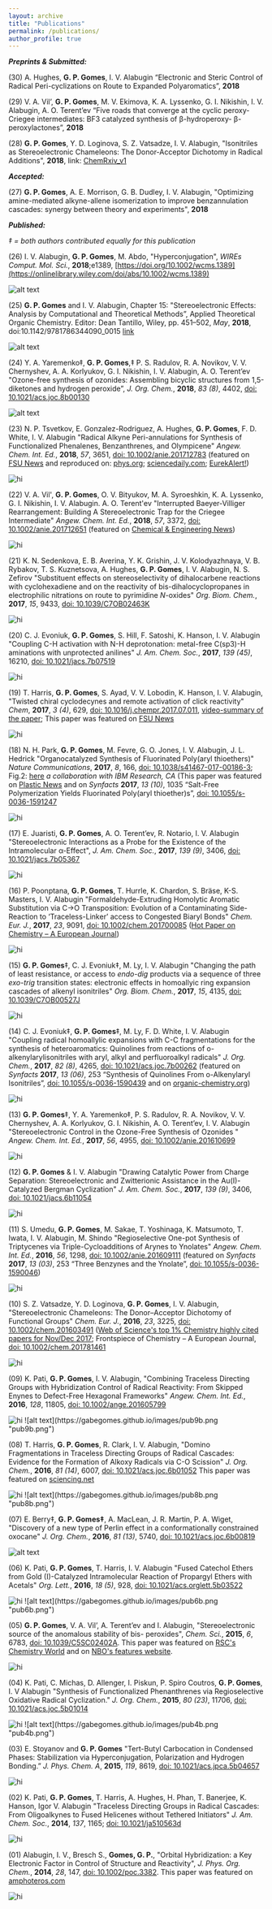 ```yaml
---
layout: archive
title: "Publications"
permalink: /publications/
author_profile: true
---
```


***Preprints & Submitted:***

(30) A. Hughes, <b>G. P. Gomes</b>, I. V. Alabugin “Electronic and Steric Control of Radical Peri-cyclizations on Route to Expanded Polyaromatics”, <b>2018</b>

(29) V. A. Vil’, <b>G. P. Gomes</b>, M. V. Ekimova, K. A. Lyssenko, G. I. Nikishin, I. V. Alabugin, A. O. Terent’ev “Five roads that converge at the cyclic peroxy-Criegee intermediates: BF3 catalyzed synthesis of β-hydroperoxy- β-peroxylactones”, <b>2018</b>

(28) <b>G. P. Gomes</b>, Y. D. Loginova, S. Z. Vatsadze, I. V. Alabugin, "Isonitriles as Stereoelectronic Chameleons: The Donor-Acceptor Dichotomy in Radical Additions", <b>2018</b>, link: [ChemRxiv_v1](https://chemrxiv.org/articles/Isonitriles_as_Stereoelectronic_Chameleons_The_Donor-Acceptor_Dichotomy_in_Radical_Additions/6983696)

***Accepted:***

(27) <b>G. P. Gomes</b>, A. E. Morrison, G. B. Dudley, I. V. Alabugin, "Optimizing amine-mediated alkyne-allene isomerization to improve
benzannulation cascades: synergy between theory and experiments", <b>2018</b>

***Published:***

<i>‡ = both authors contributed equally for this publication</i>

(26) I. V. Alabugin, <b>G. P. Gomes</b>, M. Abdo, "Hyperconjugation", <i>WIREs Comput. Mol. Sci.</i>, <b>2018</b>;e1389, [https://doi.org/10.1002/wcms.1389](https://onlinelibrary.wiley.com/doi/abs/10.1002/wcms.1389)

![alt text](https://gabegomes.github.io/images/pub26.png "pub26.png")

(25) <b>G. P. Gomes</b> and I. V. Alabugin, Chapter 15: "Stereoelectronic Effects: Analysis by Computational and Theoretical Methods”, Applied Theoretical Organic Chemistry. Editor: Dean Tantillo, Wiley, pp. 451–502, <i>May</i>, **2018**, doi:10.1142/9781786344090_0015 <a href= "http://www.worldscientific.com/worldscibooks/10.1142/q0119">link</a>

![alt text](https://gabegomes.github.io/images/pub25.png "pub25.png")

(24) Y. A. Yaremenko‡, <b>G. P. Gomes</b>,‡ P. S. Radulov, R. A. Novikov, V. V. Chernyshev, A. A. Korlyukov, G. I. Nikishin, I. V. Alabugin, A. O. Terent’ev "Ozone-free synthesis of ozonides: Assembling bicyclic structures from 1,5-diketones and hydrogen peroxide”, <i>J. Org. Chem.</i>, <b>2018</b>, _83 (8)_, 4402, [doi: 10.1021/acs.joc.8b00130](https://pubs.acs.org/doi/10.1021/acs.joc.8b00130)

![alt text](https://gabegomes.github.io/images/pub24.png "pub24.png")

(23) N. P. Tsvetkov, E. Gonzalez-Rodriguez, A. Hughes, <b>G. P. Gomes</b>, F. D. White, I. V. Alabugin "Radical Alkyne Peri-annulations for Synthesis of Functionalized Phenalenes, Benzanthrenes, and Olympicene" <i>Angew. Chem. Int. Ed.</i>, <b>2018</b>, <i>57</i>, 3651, [doi: 10.1002/anie.201712783](http://onlinelibrary.wiley.com/doi/10.1002/anie.201712783/abstract) (featured on [FSU News](http://news.fsu.edu/news/science-technology/2018/02/20/researchers-achieve-olympic-ring-molecule-breakthrough-just-time-winter-games/) and reproduced on: [phys.org](https://phys.org/news/2018-02-olympic-molecule-breakthrough-winter-games.html); [sciencedaily.com](https://www.sciencedaily.com/releases/2018/02/180220143511.htm); [EurekAlert!](https://www.eurekalert.org/pub_releases/2018-02/fsu-ra021918.php))

<img src="https://gabegomes.github.io/images/pub23.png" alt="hi" class="center"/>

(22) V. A. Vil', <b>G. P. Gomes</b>, O. V. Bityukov, M. A. Syroeshkin, K. A. Lyssenko, G. I. Nikishin, I. V. Alabugin. A. O. Terent'ev "Interrupted Baeyer-Villiger Rearrangement: Building A Stereoelectronic Trap for the Criegee Intermediate" <i>Angew. Chem. Int. Ed.</i>, <b>2018</b>, <i>57</i>, 3372, [doi: 10.1002/anie.201712651](http://onlinelibrary.wiley.com/doi/10.1002/anie.201712651/epdf) (featured on [Chemical & Engineering News](https://cen.acs.org/articles/96/i7/Elusive-Criegee-reaction-intermediate-captured.html))

<img src="https://gabegomes.github.io/images/pub22.png" alt="hi" class="center"/>

(21) K. N. Sedenkova, E. B. Averina, Y. K. Grishin, J. V. Kolodyazhnaya, V. B. Rybakov, T. S. Kuznetsova, A. Hughes, <b>G. P. Gomes</b>, I. V. Alabugin, N. S. Zefirov "Substituent effects on stereoselectivity of dihalocarbene reactions with cyclohexadiene and on the reactivity of bis-dihalocyclopropanes in electrophilic nitrations on route to pyrimidine <i>N</i>-oxides" <i>Org. Biom. Chem.</i>, <b>2017</b>,  <i>15</i>, 9433, [doi: 10.1039/C7OB02463K](http://pubs.rsc.org/en/Content/ArticleLanding/2017/OB/C7OB02463K#!divAbstract)

<img src="https://gabegomes.github.io/images/pub21.png" alt="hi" class="center"/>

(20) C. J. Evoniuk, <b>G. P. Gomes</b>, S. Hill, F. Satoshi, K. Hanson, I. V. Alabugin "Coupling C-H activation with N-H deprotonation: metal-free C(sp3)-H aminations with unprotected anilines"  <i>J. Am. Chem. Soc.</i>, <b>2017</b>, <i>139 (45)</i>, 16210, [doi: 10.1021/jacs.7b07519](http://pubs.acs.org/doi/pdf/10.1021/jacs.7b07519)

<img src="https://gabegomes.github.io/images/pub20.png" alt="hi" class="center"/>

(19) T. Harris, <b>G. P. Gomes</b>, S. Ayad, V. V. Lobodin, K. Hanson, I. V. Alabugin, "Twisted chiral cyclodecynes and remote activation of click reactivity" <i>Chem</i>, <b>2017</b>, <i>3 (4)</i>, 629, [doi: 10.1016/j.chempr.2017.07.011](http://www.cell.com/chem/abstract/S2451-9294(17)30318-2), [video-summary of the paper](http://s3.amazonaws.com/pclive-elsevier/proofs/elsevier/CHEMPR/256/images/mmc2.mp4); This paper was featured on [FSU News](http://news.fsu.edu/news/science-technology/2017/10/09/fsu-scientists-twist-make-better-chemical-reactions/)

<img src="https://gabegomes.github.io/images/pub19.png" alt="hi" class="center"/>

(18) N. H. Park, <b>G. P. Gomes</b>, M. Fevre, G. O. Jones, I. V. Alabugin, J. L. Hedrick "Organocatalyzed Synthesis of Fluorinated Poly(aryl thioethers)" <i>Nature Communications</i>, <b>2017</b>, <i>8</i>, 166, [doi: 10.1038/s41467-017-00186-3](https://www.nature.com/articles/s41467-017-00186-3.epdf); Fig.2: [here](https://www.nature.com/articles/s41467-017-01129-8) <i>a collaboration with IBM Research, CA</i> (This paper was featured on [Plastic News](http://www.plasticsnews.com/article/20170804/NEWS/170809937/ibm-researchers-create-new-family-of-fluoropolymers) and on <i>Synfacts</i> <b>2017</b>, <i>13 (10)</i>, 1035 “Salt-Free Polymerization Yields Fluorinated Poly(aryl thioether)s”, [doi: 10.1055/s-0036-1591247](https://www.thieme-connect.com/products/ejournals/pdf/10.1055/s-0036-1590439.pdf)

<img src="https://gabegomes.github.io/images/pub18.png" alt="hi" class="center"/>

(17) E. Juaristi, <b>G. P. Gomes</b>, A. O. Terent’ev, R. Notario, I. V. Alabugin "Stereoelectronic Interactions as a Probe for the Existence of the Intramolecular α-Effect", <i>J. Am. Chem. Soc.</i>, <b>2017</b>, <i>139 (9)</i>, 3406, [doi: 10.1021/jacs.7b05367](http://pubs.acs.org/doi/abs/10.1021/jacs.7b05367)

<img src="https://gabegomes.github.io/images/pub17.png" alt="hi" class="center"/>

(16) P. Poonptana, <b>G. P. Gomes</b>, T. Hurrle, K. Chardon, S. Bräse, K-S. Masters, I. V. Alabugin "Formaldehyde-Extruding Homolytic Aromatic Substitution via C->O Transposition: Evolution of a Contaminating Side-Reaction to ‘Traceless-Linker’ access to Congested Biaryl Bonds"  <i>Chem. Eur. J.</i>, <b>2017</b>, <i>23</i>, 9091, [doi: 10.1002/chem.201700085](http://onlinelibrary.wiley.com/doi/10.1002/chem.201700085/epdf) ([Hot Paper on Chemistry – A European Journal](http://onlinelibrary.wiley.com/journal/10.1002/(ISSN)1521-3765/homepage/2111_hotpaper.html))

<img src="https://gabegomes.github.io/images/pub16.png" alt="hi" class="center"/>

(15) <b>G. P. Gomes</b>‡, C. J. Evoniuk‡, M. Ly, I. V. Alabugin "Changing the path of least resistance, or access to <i>endo-dig</i> products via a sequence of three <i>exo-trig</i> transition states: electronic effects in homoallyic ring expansion cascades of alkenyl isonitriles" <i>Org. Biom. Chem.</i>, <b>2017</b>, <i>15</i>, 4135, [doi: 10.1039/C7OB00527J](http://pubs.rsc.org/en/content/articlelanding/2014/OB/C7OB00527J#!divAbstract)

<img src="https://gabegomes.github.io/images/pub15.png" alt="hi" class="center"/>

(14) C. J. Evoniuk‡, <b>G. P. Gomes</b>‡, M. Ly, F. D. White, I. V. Alabugin "Coupling radical homoallylic expansions with C-C fragmentations for the synthesis of heteroaromatics: Quinolines from reactions of o-alkenylarylisonitriles with aryl, alkyl and perfluoroalkyl radicals" <i>J. Org. Chem.</i>, <b>2017</b>, <i>82 (8)</i>, 4265, [doi: 10.1021/acs.joc.7b00262](http://pubs.acs.org/doi/abs/10.1021/acs.joc.7b00262?journalCode=joceah#.WOJ74BJ3Ebs.facebook) (featured on <i>Synfacts</i> <b>2017</b>, <i>13 (06)</i>, 253 “Synthesis of Quinolines From o-Alkenylaryl Isonitriles”, [doi: 10.1055/s-0036-1590439](https://www.thieme-connect.com/products/ejournals/pdf/10.1055/s-0036-1590439.pdf) and on 
[organic-chemistry.org](http://www.organic-chemistry.org/abstracts/lit5/831.shtm))

<img src="https://gabegomes.github.io/images/pub14.png" alt="hi" class="center"/>

(13) <b>G. P. Gomes</b>‡, Y. A. Yaremenko‡, P. S. Radulov, R. A. Novikov, V. V. Chernyshev, A. A. Korlyukov, G. I. Nikishin, A. O. Terent’ev, I. V. Alabugin "Stereoelectronic Control in the Ozone-Free Synthesis of Ozonides " <i>Angew. Chem. Int. Ed.</i>, <b>2017</b>,  <i>56</i>, 4955, [doi: 10.1002/anie.201610699](http://onlinelibrary.wiley.com/doi/10.1002/anie.201610699/abstract)

<img src="https://gabegomes.github.io/images/pub13.png" alt="hi" class="center"/>

(12) <b>G. P. Gomes</b> & I. V. Alabugin "Drawing Catalytic Power from Charge Separation: Stereoelectronic and Zwitterionic Assistance in the Au(I)-Catalyzed Bergman Cyclization" <i>J. Am. Chem. Soc.</i>, <b>2017</b>, <i>139 (9)</i>, 3406, [doi: 10.1021/jacs.6b11054](http://pubs.acs.org/doi/abs/10.1021/jacs.6b11054?journalCode=jacsat&quickLinkVolume=139&quickLinkPage=3406&selectedTab=citation&volume=139)

<img src="https://gabegomes.github.io/images/pub12.png" alt="hi" class="center"/>

(11) S. Umedu, <b>G. P. Gomes</b>, M. Sakae, T. Yoshinaga, K. Matsumoto, T. Iwata, I. V. Alabugin, M. Shindo "Regioselective One-pot Synthesis of Triptycenes via Triple-Cycloadditions of Arynes to Ynolates" <i>Angew. Chem. Int. Ed.</i>, <b>2016</b>, <i>56</i>, 1298, [doi: 10.1002/anie.201609111](http://onlinelibrary.wiley.com/doi/10.1002/anie.201609111/full) (featured on <i>Synfacts</i> <b>2017</b>, <i>13 (03)</i>, 253 “Three Benzynes and the Ynolate”, [doi: 10.1055/s-0036-1590046](https://www.thieme-connect.com/products/ejournals/html/10.1055/s-0036-1590046))

<img src="https://gabegomes.github.io/images/pub11.png" alt="hi" class="center"/>

(10) S. Z. Vatsadze, Y. D. Loginova, <b>G. P. Gomes</b>, I. V. Alabugin, "Stereoelectronic Chameleons: The Donor–Acceptor Dichotomy of Functional Groups" <i>Chem. Eur. J.</i>, <b>2016</b>, <i>23</i>, 3225, [doi: 10.1002/chem.201603491](http://onlinelibrary.wiley.com/doi/10.1002/chem.201603491/epdf) ([Web of Science's top 1% Chemistry highly cited papers for Nov/Dec 2017](http://apps.webofknowledge.com/InboundService.do?product=WOS&Func=Frame&DestFail=http%3A%2F%2Fwww.webofknowledge.com%3FDestParams%3DUT%253DWOS%25253A000395775700001%2526customersID%253DTSMetrics%2526smartRedirect%253Dyes%2526action%253Dretrieve%2526mode%253DFullRecord%2526product%253DCEL%26SrcAuth%3DTSMetrics%26SrcApp%3DTSM_TEST%26DestApp%3DCEL%26e%3D3beeY%252BrYz%252FE7J6LLsmb%252FfodLK0gMxd92XJWKQifo6cGaInGd5DKLNg%253D%253D&SrcApp=TSM_TEST&SrcAuth=TSMetrics&SID=7Ap98kfpZYX2V1RU7Ga&customersID=TSMetrics&smartRedirect=yes&mode=FullRecord&IsProductCode=Yes&Init=Yes&action=retrieve&UT=WOS%3A000395775700001); Frontspiece of Chemistry – A European Journal, [doi: 10.1002/chem.201781461](http://onlinelibrary.wiley.com/doi/10.1002/chem.201781461/abstract)

<img src="https://gabegomes.github.io/images/pub10.png" alt="hi" class="center"/>

(09) K. Pati, <b>G. P. Gomes</b>, I. V. Alabugin, "Combining Traceless Directing Groups with Hybridization Control of Radical Reactivity: From Skipped Enynes to Defect-Free Hexagonal Frameworks" <i>Angew. Chem. Int. Ed.</i>, <b>2016</b>,  <i>128</i>, 11805, [doi: 10.1002/ange.201605799](http://onlinelibrary.wiley.com/doi/10.1002/anie.201605799/full)

<img src="https://gabegomes.github.io/images/pub9.png" alt="hi" class="center"/>
![alt text](https://gabegomes.github.io/images/pub9b.png "pub9b.png")

(08) T. Harris, <b>G. P. Gomes</b>, R. Clark, I. V. Alabugin, "Domino Fragmentations in Traceless Directing Groups of Radical Cascades: Evidence for the Formation of Alkoxy Radicals via C-O Scission" <i>J. Org. Chem.</i>, <b>2016</b>, <i>81 (14)</i>, 6007, [doi: 10.1021/acs.joc.6b01052](http://pubs.acs.org/doi/pdf/10.1021/acs.joc.6b01052) This paper was featured on [sciencing.net](http://www.sciencing.net/paperDetails?eid=0,35025)

<img src="https://gabegomes.github.io/images/pub8.png" alt="hi" class="center"/>
![alt text](https://gabegomes.github.io/images/pub8b.png "pub8b.png")

(07) E. Berry‡, <b>G. P. Gomes‡</b>, A. MacLean, J. R. Martin, P. A. Wiget, "Discovery of a new type of Perlin effect in a conformationally constrained oxocane" <i>J. Org. Chem.</i>, <b>2016</b>, <i>81 (13)</i>, 5740, [doi: 10.1021/acs.joc.6b00819](http://pubs.acs.org/doi/pdf/10.1021/acs.joc.6b00819)

![alt text](https://gabegomes.github.io/images/pub7.png "pub7.png")

(06) K. Pati, <b>G. P. Gomes</b>, T. Harris, I. V. Alabugin "Fused Catechol Ethers from Gold (I)-Catalyzed Intramolecular Reaction of Propargyl Ethers with Acetals" <i>Org. Lett.</i>, <b>2016</b>, <i>18 (5)</i>, 928, [doi: 10.1021/acs.orglett.5b03522](http://pubs.acs.org/doi/abs/10.1021/acs.orglett.5b03522)

<img src="https://gabegomes.github.io/images/pub6.png" alt="hi" class="center"/>
![alt text](https://gabegomes.github.io/images/pub6b.png "pub6b.png")

(05) <b>G. P. Gomes</b>, V. A. Vil’, A. Terent’ev and I. Alabugin, "Stereoelectronic source of the anomalous stability of bis- peroxides", <i>Chem. Sci.</i>, <b>2015</b>, <i>6</i>, 6783, [doi: 10.1039/C5SC02402A](http://pubs.rsc.org/en/content/articlelanding/2015/sc/c5sc02402a?iscitedby=True#!divAbstract). This paper was featured on [RSC's Chemistry World](http://www.rsc.org/chemistryworld/2015/10/peroxides-stabilise-drug-molecules) and on [NBO's features website](http://nbo6.chem.wisc.edu/feature.htm).

<img src="https://gabegomes.github.io/images/pub5.png" alt="hi" class="center"/>

(04) K. Pati, C. Michas, D. Allenger, I. Piskun, P. Spiro Coutros, <b>G. P. Gomes</b>, I. V Alabugin "Synthesis of Functionalized Phenanthrenes via Regioselective Oxidative Radical Cyclization." <i>J. Org. Chem.</i>, <b>2015</b>, <i>80 (23)</i>, 11706, [doi: 10.1021/acs.joc.5b01014](http://pubs.acs.org/doi/abs/10.1021/acs.joc.5b01014)

<img src="https://gabegomes.github.io/images/pub4.png" alt="hi" class="center"/>
![alt text](https://gabegomes.github.io/images/pub4b.png "pub4b.png")

(03) E. Stoyanov and <b>G. P. Gomes</b> "Tert-Butyl Carbocation in Condensed Phases: Stabilization via Hyperconjugation, Polarization and Hydrogen Bonding.” <i>J. Phys. Chem. A</i>, <b>2015</b>, <i>119</i>, 8619, [doi: 10.1021/acs.jpca.5b04657](http://pubs.acs.org/doi/abs/10.1021/acs.jpca.5b04657)

<img src="https://gabegomes.github.io/images/pub3.png" alt="hi" class="center"/>

(02) K. Pati, <b>G. P. Gomes</b>, T. Harris, A. Hughes, H. Phan, T. Banerjee, K. Hanson, Igor V. Alabugin "Traceless Directing Groups in Radical Cascades: From Oligoalkynes to Fused Helicenes without Tethered Initiators" <i>J. Am. Chem. Soc.</i>, <b>2014</b>, <i>137</i>, 1165; [doi: 10.1021/ja510563d](http://pubs.acs.org/doi/abs/10.1021/ja510563d)

<img src="https://gabegomes.github.io/images/pub2.png" alt="hi" class="center"/>

(01) Alabugin, I. V., Bresch S., <b>Gomes, G. P.</b>, "Orbital Hybridization: a Key Electronic Factor in Control of Structure and Reactivity", <i>J. Phys. Org. Chem.</i>, <b>2014</b>, <i>28</i>, 147, [doi: 10.1002/poc.3382](http://onlinelibrary.wiley.com/doi/10.1002/poc.3382/abstract). This paper was featured on [amphoteros.com](https://amphoteros.com/2016/06/29/the-good-old-hybridization/)

<img src="https://gabegomes.github.io/images/pub1.png" alt="hi" class="center"/>

